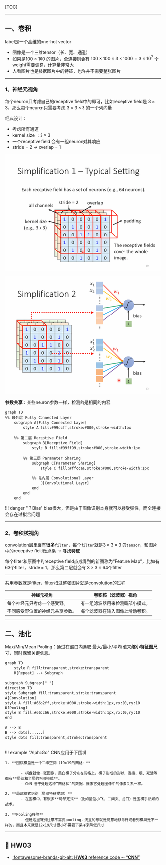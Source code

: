 [TOC]

---

## 一、卷积

label是一个高维的one-hot vector

- 图像是一个三维tensor（长、宽、通道）
- 如果是100 × 100 的图片，全连接则会有 $100 × 100 × 3 × 1000 = 3\times10^7$ 个weight需要调整，计算量非常大
- 人看图片也是根据图片中的特征，也许并不需要整张图片

---

### 1、神经元视角

每个neuron只考虑自己的receptive field中的即可，比如receptive field是 $3\times3$，那么每个neuron只需要考虑 $3\times3\times3$ 的一个列向量

经典设计：

- 考虑所有通道
- kernel size ：$3\times3$
- 一个receptive field 会有一组neuron对其响应
- stride = 2 → overlap = 1

![receptive-field.png](../assets/images/DL/receptive-field.png)

![param-share.png](../assets/images/DL/param-share.png)

__参数共享__：某些neuron参数一样，检测的是相同的内容

```mermaid
graph TD
%% 最外层 Fully Connected Layer
    subgraph A[Fully Connected Layer]
        style A fill:#99ccff,stroke:#000,stroke-width:1px

    %% 第二层 Receptive Field
        subgraph B[Receptive Field]
            style B fill:#99ff99,stroke:#000,stroke-width:1px

        %% 第三层 Parameter Sharing
            subgraph C[Parameter Sharing]
                style C fill:#ffccaa,stroke:#000,stroke-width:1px

            %% 最内层 Convolutional Layer
                D[Convolutional Layer]
            end
        end
    end

```
!!! danger "？Bias"
    bias很大，但是由于图像识别本身就可以接受弹性，而全连接会存在过拟合问题

---

### 2、卷积核视角

convolution层里面有**很多**`filter`，每个`filter`就是$3\times3\times3$ 的`tensor`，和图片中的receptive field做点乘 → **寻找特征**

每个filter和原图中的receptive field点成得到的新图称为“Feature Map”，比如有63个fliter，stride = 1，那么第二层就会有 $3\times3\times64$个filter

----

共用参数就是filter，filter扫过整张图片就是convolution的过程

| **神经元视角**                   | **卷积核（滤波器）视角**         |
| -------------------------------- | -------------------------------- |
| 每个神经元只考虑一个感受野。     | 有一组滤波器用来检测局部小模式。 |
| 不同感受野位置的神经元共享参数。 | 每个滤波器在输入图像上滑动卷积。 |

---



## 二、池化

Max/Min/Mean Pooling：通过在窗口内选取 最大/最小/平均 值来**缩小特征图尺寸**，同时保留关键信息。

```mermaid
graph TD
    style R fill:transparent,stroke:transparent
    R[Repeat] --> Subgraph

subgraph Subgraph[" "]
direction TB
style Subgraph fill:transparent,stroke:transparent
A[Convolution]
style A fill:#66b2ff,stroke:#000,stroke-width:1px,rx:10,ry:10
B[Pooling]
style B fill:#66cc66,stroke:#000,stroke-width:1px,rx:10,ry:10
end

A --> B
B --> dots[......]
style dots fill:transparent,stroke:transparent


```

!!! example "AlphaGo"
    CNN应用于下围棋
    
    1. **围棋棋盘是一个二维空间（19x19的网格）**
    
           - 棋盘就像一张图像，黑白棋子分布在网格上，棋子形成的形状、连接、眼、死活等都有**局部和全局的空间模式**。
           - CNN 善于处理这种“网格状”的数据，就像它处理图像中的像素关系一样。
    
    2. **局部模式识别（局部特征提取）**
           - 在围棋中，有很多**局部定式**（比如星位小飞、二间夹、虎口）是围棋手熟知的战术。
    
    3. **Pooling移除**
           - 但是这里特别注意不需要pooling，浅显的想就是随意地移除行或者列棋局是不一样的，而且本来就是19x19尺寸很小不需要下采样来降低尺寸

---

## 🌟 HW03

<div class="grid cards" markdown>

- [:fontawesome-brands-git-alt: __HW03__ reference code -- “__CNN__”](https://github.com/Gerard-Devlin/NTU-EE5184/tree/main/HW03)


</div>